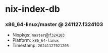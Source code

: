 # nix-index-db
### x86_64-linux/master @ 241127.f324103
- Nixpkgs: `master`@[`f324103`](https://github.com/NixOS/nixpkgs/commit/f32410348d9e6c1dc3e464c87e13c13740810642)
- Platform: `x86_64-linux`
- Timestamp: `20241127021205`
